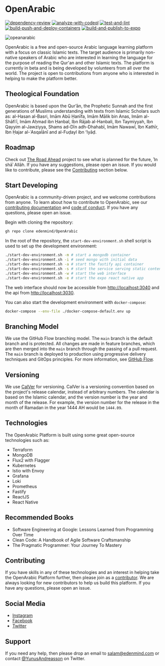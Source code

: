 # OpenArabic

[![dependency-review](https://github.com/edenmind/OpenArabic/actions/workflows/dependency-review.yml/badge.svg)](https://github.com/edenmind/OpenArabic/actions/workflows/dependency-review.yml) [![analyze-with-codeql](https://github.com/edenmind/OpenArabic/actions/workflows/analyze-with-codeql.yml/badge.svg)](https://github.com/edenmind/OpenArabic/actions/workflows/analyze-with-codeql.yml) [![test-and-lint](https://github.com/edenmind/OpenArabic/actions/workflows/test-and-lint.yml/badge.svg)](https://github.com/edenmind/OpenArabic/actions/workflows/test-and-lint.yml) [![build-push-and-deploy-containers](https://github.com/edenmind/OpenArabic/actions/workflows/build-push-and-deploy-containers.yml/badge.svg)](https://github.com/edenmind/OpenArabic/actions/workflows/build-push-and-deploy-containers.yml) [![build-and-publish-to-expo](https://github.com/edenmind/OpenArabic/actions/workflows/build-and-publish-to-expo.yml/badge.svg)](https://github.com/edenmind/OpenArabic/actions/workflows/build-and-publish-to-expo.yml)

![opeanarabic](https://pbs.twimg.com/profile_banners/1327982041099595776/1626038054/1500x500)

OpenArabic is a free and open-source Arabic language learning platform with a focus on classic Islamic texts. The target audience is primarily non-native speakers of Arabic who are interested in learning the language for the purpose of reading the Qur'an and other Islamic texts. The platform is currently in beta and is being developed by volunteers from all over the world. The project is open to contributions from anyone who is interested in helping to make the platform better.

## Theological Foundation

OpenArabic is based upon the Qurʼān, the Prophetic Sunnah and the first generations of Muslims understanding with texts from Islamic Scholars such as: al-Hasan al-Basri, Imām Abū Ḥanīfa, Imām Mālik bin Anas, Imām al-Shāfiʿī, Imām Aḥmad ibn Ḥanbal, Ibn Rājab al-Hanbali, Ibn Taymiyyah, Ibn Qayyim al-Jawziyya, Shams ad-Dīn adh-Dhahabī, Imām Nawawī, Ibn Kathīr, Ibn Ḥajar al-ʿAsqalānī and al-Fuḍayl ibn ʻIyāḍ.

## Roadmap

Check out [The Road Ahead](https://github.com/orgs/edenmind/projects/4) project to see what is planned for the future, ʾIn shāʾ Allāh. If you have any suggestions, please open an issue. If you would like to contribute, please see the [Contributing](#contributing) section below.

## Start Developing

OpenArabic is a community-driven project, and we welcome contributions from anyone. To learn about how to contribute to OpenArabic, see our [contributing documentation](https://raw.githubusercontent.com/edenmind/OpenArabic/main/docs/CONTRIBUTING.md) and [code of conduct](https://raw.githubusercontent.com/edenmind/OpenArabic/main/docs/CODE_OF_CONDUCT.md). If you have any questions, please open an issue.

Begin with cloning the repository:

```bash
gh repo clone edenmind/OpenArabic
```

In the root of the repository, the `start-dev-environment.sh` shell script is used to set up the development environment:

```bash
./start-dev-environment.sh -m # start a mongodb container
./start-dev-environment.sh -i # seed mongo with initial data
./start-dev-environment.sh -a # start the fastify api container
./start-dev-environment.sh -s # start the service serving static content
./start-dev-environment.sh -w # start the web interface
./start-dev-environment.sh -e # start the expo react native app
```

The web interface should now be accessible from <http://localhost:3040> and the api from <http://localhost:3030>.

You can also start the development environment with `docker-compose`:

```bash
docker-compose --env-file ./docker-compose-default.env up
```

## Branching Model

We use the GitHub Flow branching model. The `main` branch is the default branch and is protected. All changes are made in feature branches, which are then merged into the `main` branch through the passing of a pull request. The `main` branch is deployed to production using progressive delivery techniques and GitOps principles. For more information, see [GitHub Flow](https://docs.github.com/en/get-started/quickstart/github-flow).

## Versioning

We use [CalVer](https://calver.org/) for versioning. CalVer is a versioning convention based on the project's release calendar, instead of arbitrary numbers. The calendar is based on the Islamic calendar, and the version number is the year and month of the release. For example, the version number for the release in the month of Ramadan in the year 1444 AH would be `1444.09`.

## Technologies

The OpenArabic Platform is built using some great open-source technologies such as:

- Terraform  
- MongoDB
- Flux2 with Flagger
- Kubernetes
- Istio with Envoy
- Grafana
- Loki
- Prometheus
- Fastify
- ReactJS
- React Native

## Recommended Books

- Software Engineering at Google: Lessons Learned from Programming Over Time
- Clean Code: A Handbook of Agile Software Craftsmanship
- The Pragmatic Programmer: Your Journey To Mastery

## Contributing

If you have skills in any of these technologies and an interest in helping take the OpenArabic Platform further, then please join as a [contributor](https://raw.githubusercontent.com/edenmind/OpenArabic/main/docs/CONTRIBUTING.md). We are always looking for new contributors to help us build this platform. If you have any questions, please open an issue.

## Social Media

- [Instagram](https://www.instagram.com/openarabic.io/)
- [Facebook](https://www.facebook.com/openarabic.io)
- [Twitter](https://twitter.com/openarabicio)

## Support

If you need any help, then please drop an email to salam@edenmind.com or contact [@YunusAndreasson](https://twitter.com/YunusAndreasson) on Twitter.
